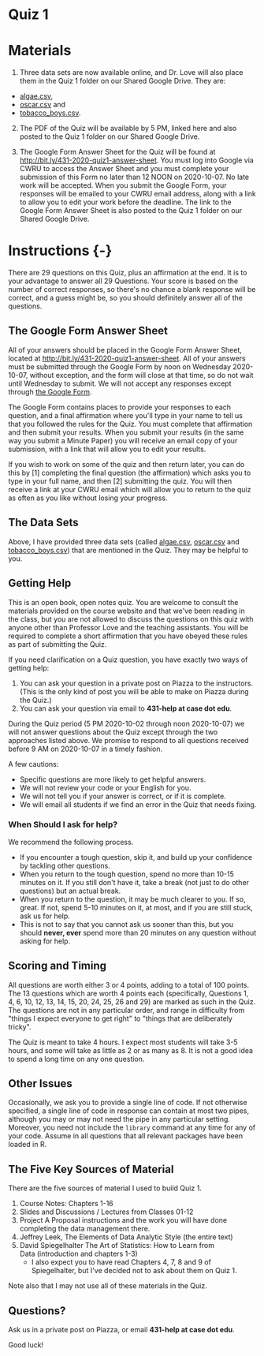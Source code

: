 Quiz 1
================

# Materials

1. Three data sets are now available online, and Dr. Love will also place them in the Quiz 1 folder on our Shared Google Drive. They are:

- [algae.csv](https://raw.githubusercontent.com/THOMASELOVE/431-2020/master/quizzes/quiz1/data/algae.csv), 
- [oscar.csv](https://raw.githubusercontent.com/THOMASELOVE/431-2020/master/quizzes/quiz1/data/oscar.csv) and 
- [tobacco_boys.csv](https://raw.githubusercontent.com/THOMASELOVE/431-2020/master/quizzes/quiz1/data/tobacco_boys.csv).

2. The PDF of the Quiz will be available by 5 PM, linked here and also posted to the Quiz 1 folder on our Shared Google Drive. 

3. The Google Form Answer Sheet for the Quiz will be found at http://bit.ly/431-2020-quiz1-answer-sheet. You must log into Google via CWRU to access the Answer Sheet and you must complete your submission of this Form no later than 12 NOON on 2020-10-07. No late work will be accepted. When you submit the Google Form, your responses will be emailed to your CWRU email address, along with a link to allow you to edit your work before the deadline. The link to the Google Form Answer Sheet is also posted to the Quiz 1 folder on our Shared Google Drive.

# Instructions {-}

There are 29 questions on this Quiz, plus an affirmation at the end. It is to your advantage to answer all 29 Questions. Your score is based on the number of correct responses, so there's no chance a blank response will be correct, and a guess might be, so you should definitely answer all of the questions.

## The Google Form Answer Sheet

All of your answers should be placed in the Google Form Answer Sheet, located at http://bit.ly/431-2020-quiz1-answer-sheet. All of your answers must be submitted through the Google Form by noon on Wednesday 2020-10-07, without exception, and the form will close at that time, so do not wait until Wednesday to submit. We will not accept any responses except through [the Google Form](http://bit.ly/431-2020-quiz1-answer-sheet).

The Google Form contains places to provide your responses to each question, and a final affirmation where you'll type in your name to tell us that you followed the rules for the Quiz. You must complete that affirmation and then submit your results. When you submit your results (in the same way you submit a Minute Paper) you will receive an email copy of your submission, with a link that will allow you to edit your results.

If you wish to work on some of the quiz and then return later, you can do this by [1] completing the final question (the affirmation) which asks you to type in your full name, and then [2] submitting the quiz. You will then receive a link at your CWRU email which will allow you to return to the quiz as often as you like without losing your progress.

## The Data Sets

Above, I have provided three data sets (called [algae.csv](https://raw.githubusercontent.com/THOMASELOVE/431-2020/master/quizzes/quiz1/data/algae.csv), [oscar.csv](https://raw.githubusercontent.com/THOMASELOVE/431-2020/master/quizzes/quiz1/data/oscar.csv) and [tobacco_boys.csv](https://raw.githubusercontent.com/THOMASELOVE/431-2020/master/quizzes/quiz1/data/tobacco_boys.csv)) that are mentioned in the Quiz. They may be helpful to you.

## Getting Help

This is an open book, open notes quiz. You are welcome to consult the materials provided on the course website and that we've been reading in the class, but you are not allowed to discuss the questions on this quiz with anyone other than Professor Love and the teaching assistants. You will be required to complete a short affirmation that you have obeyed these rules as part of submitting the Quiz.

If you need clarification on a Quiz question, you have exactly two ways of getting help:

1. You can ask your question in a private post on Piazza to the instructors. (This is the only kind of post you will be able to make on Piazza during the Quiz.)
2. You can ask your question via email to **431-help at case dot edu**.

During the Quiz period (5 PM 2020-10-02 through noon 2020-10-07) we will not answer questions about the Quiz except through the two approaches listed above. We promise to respond to all questions received before 9 AM on 2020-10-07 in a timely fashion.

A few cautions:

- Specific questions are more likely to get helpful answers.
- We will not review your code or your English for you.
- We will not tell you if your answer is correct, or if it is complete.
- We will email all students if we find an error in the Quiz that needs fixing.

### When Should I ask for help?

We recommend the following process.

- If you encounter a tough question, skip it, and build up your confidence by tackling other questions.
- When you return to the tough question, spend no more than 10-15 minutes on it.
If you still don't have it, take a break (not just to do other questions) but an actual break.
- When you return to the question, it may be much clearer to you. If so, great. If not, spend 5-10 minutes on it, at most, and if you are still stuck, ask us for help.
- This is not to say that you cannot ask us sooner than this, but you should **never, ever** spend more than 20 minutes on any question without asking for help. 

## Scoring and Timing

All questions are worth either 3 or 4 points, adding to a total of 100 points. The 13 questions which are worth 4 points each (specifically, Questions 1, 4, 6, 10, 12, 13, 14, 15, 20, 24, 25, 26 and 29) are marked as such in the Quiz. The questions are not in any particular order, and range in difficulty from "things I expect everyone to get right" to "things that are deliberately tricky".

The Quiz is meant to take 4 hours. I expect most students will take 3-5 hours, and some will take as little as 2 or as many as 8. It is not a good idea to spend a long time on any one question. 

## Other Issues

Occasionally, we ask you to provide a single line of code. If not otherwise specified, a single line of code in response can contain at most two pipes, although you may or may not need the pipe in any particular setting. Moreover, you need not include the `library` command at any time for any of your code. Assume in all questions that all relevant packages have been loaded in R.

## The Five Key Sources of Material

There are the five sources of material I used to build Quiz 1. 

1. Course Notes: Chapters 1-16
2. Slides and Discussions / Lectures from Classes 01-12
3. Project A Proposal instructions and the work you will have done completing the data management there.
4. Jeffrey Leek, The Elements of Data Analytic Style (the entire text)
5. David Spiegelhalter The Art of Statistics: How to Learn from Data (introduction and chapters 1-3)
    - I also expect you to have read Chapters 4, 7, 8 and 9 of Spiegelhalter, but I've decided not to ask about them on Quiz 1.

Note also that I may not use all of these materials in the Quiz. 

## Questions?

Ask us in a private post on Piazza, or email **431-help at case dot edu**.

Good luck!

